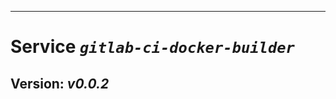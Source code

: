 ------------------------------------------------------------------------

Service *`gitlab-ci-docker-builder`*
====================================

Version: *v0.0.2*
-----------------
